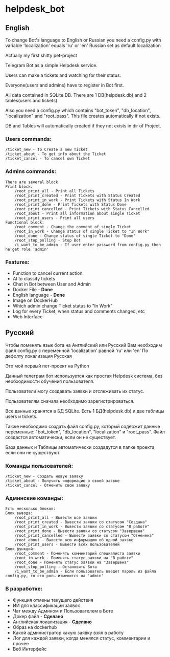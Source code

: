 # helpdesk_bot
## English
To change Bot's language to English or Russian you need a config.py with variable 'localization' equals 'ru' or 'en'
Russian set as default localization

Actually my first shitty pet-project

Telegram Bot as a simple Helpdesk service.

Users can make a tickets and watching for their status.

Everyone(users and admins) have to register in Bot first.

All data contained in SQLite DB. There are 1 DB(helpdesk.db) and 2 tables(users and tickets).

Also you need a config.py which contains "bot_token", "db_location", "localization" and "root_pass".
This file creates automatically if not exists.

DB and Tables will automatically created if they not exists in dir of Project.

### Users commands:
    /ticket_new - To Create a new Ticket
    /ticket_about - To get info about the Ticket
    /ticket_cancel - To cancel own Ticket
###

### Admins commands:
    There are several block
    Print block:
        /root_print_all - Print all Tickets 
        /root_print_created - Print Tickets with Status Created
        /root_print_in_work - Print Tickets with Status In Work
        /root_print_done - Print Tickets with Status Done
        /root_print_cancelled - Print Tickets with Status Cancelled
        /root_about - Print all information about single Ticket
        /root_print_users - Print all users
    Functional block:
        /root_comment - Change the comment of single Ticket
        /root_in_work - Change status of single Ticket to "In Work"
        /root_done - Change status of single Ticket to "Done"
        /root_stop_polling - Stop Bot
        /i_want_to_be_admin - If user enter password from config.py then he get role 'admin'
###

### Features: 
- Function to cancel current action
- AI to classify tickets
- Chat in Bot between User and Admin
- Docker File - <b>Done</b>
- English language - <b>Done</b>
- Image on DockerHub
- Which admin change Ticket status to "In Work"
- Log for every Ticket, when status and comments changed, etc
- Web Interface
###
## Русский
Чтобы поменять язык бота на Английский или Русский Вам необходим файл config.py с переменной 'localization' равной 'ru' или 'en'
По дефолту локализация Русская

Это мой первый пет-проект на Python

Данный телеграм бот используется как простая Helpdesk система, без необходимости обучения пользователя.

Пользователи могу создавать заявки и отслеживать их статус.

Пользователям сначала необходимо зарегистрироваться.

Все данные хранятся в БД SQLite. Есть 1 БД(helpdesk.db) и две таблицы users и tickets.

Также необходимо создать файл config.py, который содержит данные переменные: "bot_token", "db_location", "localization" и "root_pass".
Файл создастся автоматически, если он не существует.

База данных и Таблицы автоматически создадутся в папке проекта, если они не существуют.

### Команды пользователей:
    /ticket_new - Создать новую заявку
    /ticket_about - Получить информацию о своей заявке
    /ticket_cancel - Отменить свою заявку
###

### Админские команды:
    Есть несколько блоков:
    Блок вывода:
        /root_print_all - Вывести все заявки
        /root_print_created - Вывести заявки со статусом "Создана"
        /root_print_in_work - Вывести заявки со статусом "В работе"
        /root_print_done - Вывести заявки со статусом "Завершена"
        /root_print_cancelled - Вывести заявки со статусом "Отменена"
        /root_about - Вывести всю информацию об одной заявке
        /root_print_users - Вывести всех пользователей
    Блок функций:
        /root_comment - Поменять комментарий специалиста заявки
        /root_in_work - Поменять статус заявки на "В работе"
        /root_done - Поменять статус заявки на "Завершена"
        /root_stop_polling - Остановить Бота
        /i_want_to_be_admin - Если пользователь введет пароль из файла config.py, то его роль изменится на 'admin'
###

### В разработке: 
- Функция отмены текущего действия
- ИИ для классификации заявок
- Чат между Админом и Пользователем в Боте
- Докер файл - <b>Сделано</b>
- Английская локализация - <b>Сделано</b>
- Образ на dockerhub
- Какой администратор какую заявку взял в работу
- Лог для каждой заявки, когда менялся статус, комментарии и прочее
- Веб Интерфейс
###
##
#
